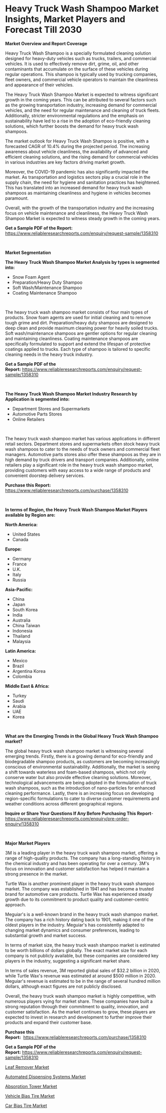 <p><h1>Heavy Truck Wash Shampoo Market Insights, Market Players and Forecast Till 2030</h1></p><p><strong>Market Overview and Report Coverage</strong></p>
<p><p>Heavy Truck Wash Shampoo is a specially formulated cleaning solution designed for heavy-duty vehicles such as trucks, trailers, and commercial vehicles. It is used to effectively remove dirt, grime, oil, and other contaminants that accumulate on the surface of these vehicles during regular operations. This shampoo is typically used by trucking companies, fleet owners, and commercial vehicle operators to maintain the cleanliness and appearance of their vehicles.</p><p>The Heavy Truck Wash Shampoo Market is expected to witness significant growth in the coming years. This can be attributed to several factors such as the growing transportation industry, increasing demand for commercial vehicles, and the need for regular maintenance and cleaning of truck fleets. Additionally, stricter environmental regulations and the emphasis on sustainability have led to a rise in the adoption of eco-friendly cleaning solutions, which further boosts the demand for heavy truck wash shampoos.</p><p>The market outlook for Heavy Truck Wash Shampoo is positive, with a forecasted CAGR of 10.4% during the projected period. The increasing awareness about vehicle cleanliness, the availability of advanced and efficient cleaning solutions, and the rising demand for commercial vehicles in various industries are key factors driving market growth.</p><p>Moreover, the COVID-19 pandemic has also significantly impacted the market. As transportation and logistics sectors play a crucial role in the supply chain, the need for hygiene and sanitation practices has heightened. This has translated into an increased demand for heavy truck wash shampoos as maintaining cleanliness and hygiene in vehicles becomes paramount.</p><p>Overall, with the growth of the transportation industry and the increasing focus on vehicle maintenance and cleanliness, the Heavy Truck Wash Shampoo Market is expected to witness steady growth in the coming years.</p></p>
<p><strong>Get a Sample PDF of the Report:</strong> <a href="https://www.reliableresearchreports.com/enquiry/request-sample/1358310">https://www.reliableresearchreports.com/enquiry/request-sample/1358310</a></p>
<p>&nbsp;</p>
<p><strong>Market Segmentation</strong></p>
<p><strong>The Heavy Truck Wash Shampoo Market Analysis by types is segmented into:</strong></p>
<p><ul><li>Snow Foam Agent</li><li>Preparation/Heavy Duty Shampoo</li><li>Soft Wash/Maintenance Shampoo</li><li>Coating Maintenance Shampoo</li></ul></p>
<p>&nbsp;</p>
<p><p>The heavy truck wash shampoo market consists of four main types of products. Snow foam agents are used for initial cleaning and to remove tough grime and dirt. Preparation/heavy duty shampoos are designed to deep clean and provide maximum cleaning power for heavily soiled trucks. Soft wash/maintenance shampoos are gentler options for regular cleaning and maintaining cleanliness. Coating maintenance shampoos are specifically formulated to support and extend the lifespan of protective coatings applied to trucks. Each type of shampoo is tailored to specific cleaning needs in the heavy truck industry.</p></p>
<p><strong>Get a Sample PDF of the Report:</strong>&nbsp;<a href="https://www.reliableresearchreports.com/enquiry/request-sample/1358310">https://www.reliableresearchreports.com/enquiry/request-sample/1358310</a></p>
<p>&nbsp;</p>
<p><strong>The Heavy Truck Wash Shampoo Market Industry Research by Application is segmented into:</strong></p>
<p><ul><li>Department Stores and Supermarkets</li><li>Automotive Parts Stores</li><li>Online Retailers</li></ul></p>
<p>&nbsp;</p>
<p><p>The heavy truck wash shampoo market has various applications in different retail sectors. Department stores and supermarkets often stock heavy truck wash shampoos to cater to the needs of truck owners and commercial fleet managers. Automotive parts stores also offer these shampoos as they are in high demand by truck drivers and transport companies. Additionally, online retailers play a significant role in the heavy truck wash shampoo market, providing customers with easy access to a wide range of products and convenient doorstep delivery services.</p></p>
<p><strong>Purchase this Report:</strong>&nbsp; <a href="https://www.reliableresearchreports.com/purchase/1358310">https://www.reliableresearchreports.com/purchase/1358310</a></p>
<p>&nbsp;</p>
<p><strong>In terms of Region, the Heavy Truck Wash Shampoo Market Players available by Region are:</strong></p>
<p>
    <p> <strong> North America: </strong>
        <ul>
            <li>United States</li>
            <li>Canada</li>
        </ul>
        </p> 
    <p> <strong> Europe: </strong>
        <ul>
            <li>Germany</li>
            <li>France</li>
            <li>U.K.</li>
            <li>Italy</li>
            <li>Russia</li>
        </ul>
        </p> 
    <p> <strong> Asia-Pacific: </strong>
        <ul>
            <li>China</li>
            <li>Japan</li>
            <li>South Korea</li>
            <li>India</li>
            <li>Australia</li>
            <li>China Taiwan</li>
            <li>Indonesia</li>
            <li>Thailand</li>
            <li>Malaysia</li>
        </ul>
        </p> 
    <p> <strong> Latin America: </strong>
        <ul>
            <li>Mexico</li>
            <li>Brazil</li>
            <li>Argentina Korea</li>
            <li>Colombia</li>
        </ul>
        </p> 
    <p> <strong> Middle East & Africa: </strong>
        <ul>
            <li>Turkey</li>
            <li>Saudi</li>
            <li>Arabia</li>
            <li>UAE</li>
            <li>Korea</li>
        </ul>
    </p>
    </p>
<p>&nbsp;</p>
<p><strong>What are the Emerging Trends in the Global Heavy Truck Wash Shampoo market?</strong></p>
<p><p>The global heavy truck wash shampoo market is witnessing several emerging trends. Firstly, there is a growing demand for eco-friendly and biodegradable shampoo products, as customers are becoming increasingly conscious of environmental sustainability. Additionally, the market is seeing a shift towards waterless and foam-based shampoos, which not only conserve water but also provide effective cleaning solutions. Moreover, technological advancements are being adopted in the formulation of truck wash shampoos, such as the introduction of nano-particles for enhanced cleaning performance. Lastly, there is an increasing focus on developing region-specific formulations to cater to diverse customer requirements and weather conditions across different geographical regions.</p></p>
<p><strong>Inquire or Share Your Questions If Any Before Purchasing This Report</strong>- <a href="https://www.reliableresearchreports.com/enquiry/pre-order-enquiry/1358310">https://www.reliableresearchreports.com/enquiry/pre-order-enquiry/1358310</a></p>
<p>&nbsp;</p>
<p><strong>Major Market Players</strong></p>
<p><p>3M is a leading player in the heavy truck wash shampoo market, offering a range of high-quality products. The company has a long-standing history in the chemical industry and has been operating for over a century. 3M's focus on innovation and customer satisfaction has helped it maintain a strong presence in the market.</p><p>Turtle Wax is another prominent player in the heavy truck wash shampoo market. The company was established in 1941 and has become a trusted brand for automotive care products. Turtle Wax has experienced steady growth due to its commitment to product quality and customer-centric approach.</p><p>Meguiar's is a well-known brand in the heavy truck wash shampoo market. The company has a rich history dating back to 1901, making it one of the oldest players in the industry. Meguiar's has consistently adapted to changing market dynamics and consumer preferences, leading to substantial growth and market success.</p><p>In terms of market size, the heavy truck wash shampoo market is estimated to be worth billions of dollars globally. The exact market size for each company is not publicly available, but these companies are considered key players in the industry, suggesting a significant market share.</p><p>In terms of sales revenue, 3M reported global sales of $32.2 billion in 2020, while Turtle Wax's revenue was estimated at around $500 million in 2020. Meguiar's revenue is estimated to be in the range of several hundred million dollars, although exact figures are not publicly disclosed.</p><p>Overall, the heavy truck wash shampoo market is highly competitive, with numerous players vying for market share. These companies have built a strong reputation through their commitment to quality, innovation, and customer satisfaction. As the market continues to grow, these players are expected to invest in research and development to further improve their products and expand their customer base.</p></p>
<p><strong>Purchase this Report:</strong>&nbsp;&nbsp;<a href="https://www.reliableresearchreports.com/purchase/1358310">https://www.reliableresearchreports.com/purchase/1358310</a></p>
<p></p>
<p><strong>Get a Sample PDF of the Report:</strong>&nbsp;<a href="https://www.reliableresearchreports.com/enquiry/request-sample/1358310">https://www.reliableresearchreports.com/enquiry/request-sample/1358310</a></p>
<p><p><a href="https://www.linkedin.com/pulse/leaf-remover-market-insights-players-forecast-till-2030-o9psf/">Leaf Remover Market</a></p><p><a href="https://medium.com/@marlonblick/automated-dispensing-systems-market-competitive-analysis-market-trends-and-forecast-to-2030-7a24da43172c">Automated Dispensing Systems Market</a></p><p><a href="https://medium.com/@yvettelesch/absorption-tower-market-size-reveals-the-best-marketing-channels-in-global-industry-33027160fba0">Absorption Tower Market</a></p><p><a href="https://github.com/provorikovar/Market-Research-Report-List-1/blob/main/vehicle-bias-tire-market.md">Vehicle Bias Tire Market</a></p><p><a href="https://github.com/kipkeeva/Market-Research-Report-List-1/blob/main/car-bias-tire-market.md">Car Bias Tire Market</a></p></p>